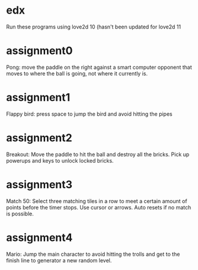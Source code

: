 # edx
Run these programs using love2d 10 (hasn't been updated for love2d 11

# assignment0
Pong: move the paddle on the right against a smart computer opponent that moves to where the ball is going, not where it currently is.

# assignment1
Flappy bird: press space to jump the bird and avoid hitting the pipes

# assignment2
Breakout: Move the paddle to hit the ball and destroy all the bricks. Pick up powerups and keys to unlock locked bricks.

# assignment3
Match 50: Select three matching tiles in a row to meet a certain amount of points before the timer stops. Use cursor or arrows. Auto resets if no match is possible.

# assignment4
Mario: Jump the main character to avoid hitting the trolls and get to the finish line to generator a new random level.
